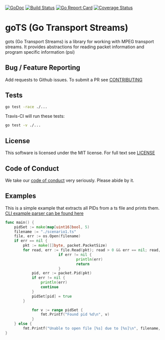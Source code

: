 [![GoDoc](https://godoc.org/github.com/Comcast/gots?status.svg)](https://godoc.org/github.com/Comcast/gots)
[![Build Status](https://travis-ci.org/Comcast/gots.svg?branch=master)](https://travis-ci.org/Comcast/gots)
[![Go Report Card](https://goreportcard.com/badge/github.com/Comcast/gots)](https://goreportcard.com/report/github.com/Comcast/gots)
[![Coverage Status](https://coveralls.io/repos/github/Comcast/gots/badge.svg?branch=master)](https://coveralls.io/github/Comcast/gots?branch=master)


# goTS (Go Transport Streams)

gots (Go Transport Streams) is a library for working with MPEG transport streams. It provides abstractions for reading packet information and program specific information (psi)

## Bug / Feature Reporting
Add requests to Github issues. To submit a PR see [CONTRIBUTING](./CONTRIBUTING)
## Tests
```bash
go test -race ./...
```
Travis-CI will run these tests:

```bash
go test -v ./...
```
## License 
This software is licensed under the MIT license. For full text see [LICENSE](./LICENSE)

## Code of Conduct
We take our [code of conduct](CODE_OF_CONDUCT.md) very seriously. Please abide by it.

## Examples
This is a simple example that extracts all PIDs from a ts file and prints them. [CLI example parser can be found here](cli/parsefile.go)
```go
func main() {
	pidSet := make(map[uint16]bool, 5)
	filename := "./scenario1.ts"
	file, err := os.Open(filename)
	if err == nil {
		pkt := make([]byte, packet.PacketSize)
		for read, err := file.Read(pkt); read > 0 && err == nil; read, err = file.Read(pkt) {
                        if err != nil {
                                println(err)
                                return
                        }
			pid, err := packet.Pid(pkt)
			if err != nil {
				println(err)
				continue
			}
			pidSet[pid] = true
		}

        	for v := range pidSet {
	        	fmt.Printf("Found pid %d\n", v)
	        }
	} else {
		fmt.Printf("Unable to open file [%s] due to [%s]\n", filename, err.Error())
}
```

